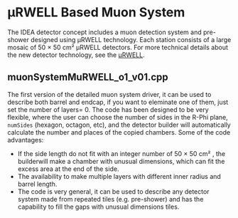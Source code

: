# µRWELL Based Muon System

The IDEA detector concept includes a muon detection system and pre-shower designed using µRWELL technology. Each station consists of a large mosaic of 50 × 50 cm² µRWELL detectors. For more technical details about the new detector technology, see the [µRWELL](https://iopscience.iop.org/article/10.1088/1748-0221/10/02/P02008).

## muonSystemMuRWELL_o1_v01.cpp
The first version of the detailed muon system driver, it can be used to describe both barrel and endcap, if you want to eleminate one of them, just set the number of layers= 0.
The code has been designed to be very flexible, where the user can choose the number of sides in the R-Phi plane, `numSides` (hexagon, octagon, etc), and the detector builder will automatically calculate the number and places of the copied chambers. Some of the code advantages: 
 * If the side length do not fit with an integer number of 50 × 50 cm² , the builderwill make a chamber with unusual dimensions, which can fit the excess area at the end of the side.
 * The availability to make multiple layers with different inner radius and barrel length.
 * The code is very general, it can be used to describe any detector system made from repeated tiles (e.g. pre-shower) and has the capability to fill the gaps with unusual dimensions tiles.
